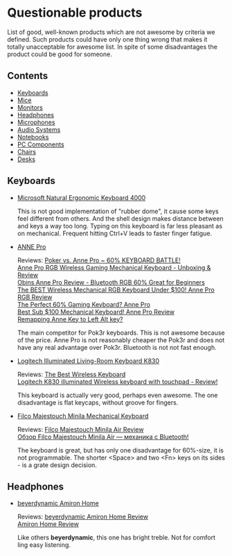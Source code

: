 # Questionable products

List of good, well-known products which are not awesome by criteria we defined.
Such products could have only one thing wrong that makes it totally unacceptable for awesome list.
In spite of some disadvantages the product could be good for someone.

## Contents

- [Keyboards](#keyboards)
- [Mice](#mice)
- [Monitors](#monitors)
- [Headphones](#headphones)
- [Microphones](#microphone)
- [Audio Systems](#audio-systems)
- [Notebooks](#notebooks)
- [PC Components](#pc-components)
- [Chairs](#chairs)
- [Desks](#desks)

## Keyboards

*   [Microsoft Natural Ergonomic Keyboard 4000](https://www.microsoft.com/accessories/en-us/products/keyboards/natural-ergonomic-keyboard-4000/b2m-00012)

    This is not good implementation of "rubber dome", it cause some keys feel different from others.
    And the shell design makes distance between <Ctrl> and <V> keys a way too long.
    Typing on this keyboard is far less pleasant as on mechanical.
    Frequent hitting Ctrl+V leads to faster finger fatigue.

*   [ANNE Pro](http://en.obins.net/anne-pro)

    Reviews: [Poker vs. Anne Pro ~ 60% KEYBOARD BATTLE!](https://youtu.be/EbnRgkCS73w) \
    [Anne Pro RGB Wireless Gaming Mechanical Keyboard - Unboxing & Review](https://youtu.be/mJ1fsALtGXo) \
    [Obins Anne Pro Review - Bluetooth RGB 60% Great for Beginners](https://youtu.be/ub0v1JVaEa4) \
    [The BEST Wireless Mechanical RGB Keyboard Under $100! Anne Pro RGB Review](https://youtu.be/58CTM397dvs) \
    [The Perfect 60% Gaming Keyboard? Anne Pro](https://youtu.be/TDcAxWz07xM) \
    [Best Sub $100 Mechanical Keyboard! Anne Pro Review](https://youtu.be/pmdTz5QB2mM) \
    [Remapping Anne Key to Left Alt key?](https://www.reddit.com/r/AnnePro/comments/6v675e/remapping_anne_key_to_left_alt_key/)

    The main competitor for Pok3r keyboards. This is not awesome because of the price.
    Anne Pro is not reasonably cheaper the Pok3r and does not have any real advantage over Pok3r.
    Bluetooth is not not fast enough.

*   [Logitech Illuminated Living-Room Keyboard K830](https://www.logitech.com/en-us/product/living-room-keyboard-k830?crid=27)

    Reviews: [The Best Wireless Keyboard](https://youtu.be/x6rzna_UGXs) \
    [Logitech K830 illuminated Wireless keyboard with touchpad - Review!](https://youtu.be/C-65K9GcXuU)

    This keyboard is actually very good, perhaps even awesome.
    The one disadvantage is flat keycaps, without groove for fingers.

*   [Filco Majestouch Minila Mechanical Keyboard](https://www.diatec.co.jp/en/det.php?prod_c=1320)

    Reviews: [Filco Majestouch Minila Air Review](https://youtu.be/B6iX9N_-o-g) \
    [Обзор Filco Majestouch Minila Air — механика с Bluetooth!](https://youtu.be/e1NwGeinRj0)

    The keyboard is great, but has only one disadvantage for 60%-size, it is not programmable.
    The shorter \<Space\> and two \<Fn\> keys on its sides - is a grate design decision.


## Headphones

*   [beyerdynamic Amiron Home](https://north-america.beyerdynamic.com/amiron-home.html)

    Reviews: [beyerdynamic Amiron Home Review](https://youtu.be/bhSUJYDO0Qo) \
    [Amiron Home Review](https://youtu.be/Dc-_lOvrzuU)

    Like others **beyerdynamic**, this one has bright treble. Not for comfort ling easy listening.
